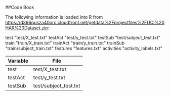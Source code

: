 ##Code Book

The following information is loaded into R from https://d396qusza40orc.cloudfront.net/getdata%2Fprojectfiles%2FUCI%20HAR%20Dataset.zip:
    
test        "test/X_test.txt"
testAct     "test/y_test.txt"
testSub     "test/subject_test.txt"
train       "train/X_train.txt"
trainAct    "train/y_train.txt"
trainSub    "train/subject_train.txt"
features    "features.txt"
activities  "activity_labels.txt"

| Variable      | File                   |
| ------------- |------------------------|
| test          | test/X_test.txt        |
| testAct       | test/y_test.txt        |
| testSub       | test/subject_test.txt  |
